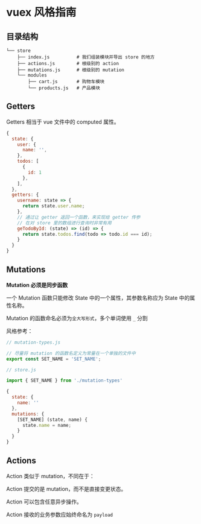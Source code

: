 # vuex 风格指南

## 目录结构

```
└── store
    ├── index.js          # 我们组装模块并导出 store 的地方
    ├── actions.js        # 根级别的 action
    ├── mutations.js      # 根级别的 mutation
    └── modules
        ├── cart.js       # 购物车模块
        └── products.js   # 产品模块
```

## Getters

Getters 相当于 vue 文件中的 computed 属性。


```javascript
{
  state: {
    user: {
      name: '',
    },
    todos: [
      {
        id: 1
      },
    ],
  },
  getters: {
    username: state => {
      return state.user.name;
    },
    // 通过让 getter 返回一个函数，来实现给 getter 传参
    // 在对 store 里的数组进行查询时非常有用
    geTodoById: (state) => (id) => {
      return state.todos.find(todo => todo.id === id);
    }
  }
}
```

## Mutations

**Mutation 必须是同步函数**

一个 Mutation 函数只能修改 State 中的一个属性，其参数名称应为 State 中的属性名称。

Mutation 的函数命名必须为`全大写形式`，多个单词使用 `_` 分割

风格参考：

```javascript
// mutation-types.js

// 尽量将 mutation 的函数名定义为常量在一个单独的文件中
export const SET_NAME = 'SET_NAME'; 
```

```javascript
// store.js

import { SET_NAME } from './mutation-types'

{
  state: {
    name: ''
  },
  mutations: {
    [SET_NAME] (state, name) {
      state.name = name;
    }
  }
}
```

## Actions

Action 类似于 mutation，不同在于：

Action 提交的是 mutation，而不是直接变更状态。

Action 可以包含任意异步操作。

Action 接收的业务参数应始终命名为 `payload`